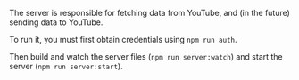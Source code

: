 The server is responsible for fetching data from YouTube, and (in the future) sending data to YouTube.

To run it, you must first obtain credentials using `npm run auth`.

Then build and watch the server files (`npm run server:watch`) and start the server (`npm run server:start`).